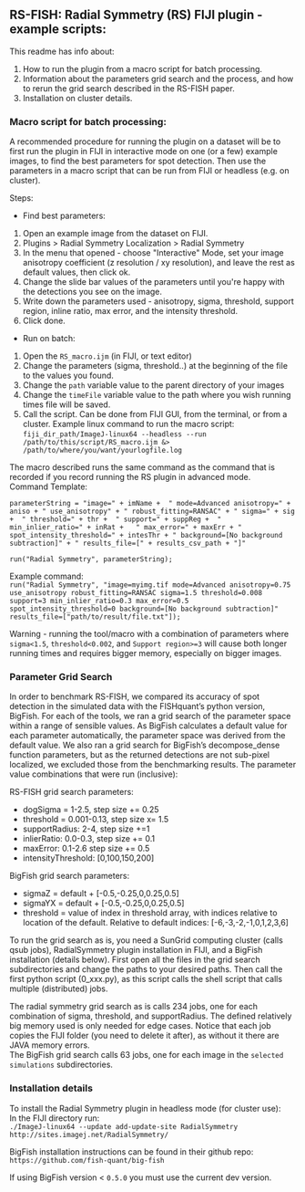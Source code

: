 ## RS-FISH: Radial Symmetry (RS) FIJI plugin - example scripts:

This readme has info about:  
1. How to run the plugin from a macro script for batch processing.
2. Information about the parameters grid search and the process, and how to rerun the grid search described in the RS-FISH paper. 
3. Installation on cluster details.

### Macro script for batch processing:

A recommended procedure for running the plugin on a dataset will be to first run the plugin in FIJI in interactive mode on one (or a few) example images, to find the best parameters for spot detection. Then use the parameters in a macro script that can be run from FIJI or headless (e.g. on cluster).  

Steps:  
* Find best parameters:
1. Open an example image from the dataset on FIJI.
2. Plugins > Radial Symmetry Localization > Radial Symmetry
3. In the menu that opened - choose "Interactive" Mode, set your image anisotropy coefficient (z resolution / xy resolution), and leave the rest as default values, then click ok.
4. Change the slide bar values of the parameters until you're happy with the detections you see on the image.
5. Write down the parameters used - anisotropy, sigma, threshold, support region, inline ratio, max error, and the intensity threshold.
6. Click done.
* Run on batch:
1. Open the `RS_macro.ijm` (in FIJI, or text editor) 
2. Change the parameters (sigma, threshold..) at the beginning of the file to the values you found.
3. Change the `path` variable value to the parent directory of your images
4. Change the `timeFile` variable value to the path where you wish running times file will be saved.
5. Call the script. Can be done from FIJI GUI, from the terminal, or from a cluster. Example linux command to run the macro script:  
`fiji_dir_path/ImageJ-linux64 --headless --run /path/to/this/script/RS_macro.ijm &> /path/to/where/you/want/yourlogfile.log`  

The macro described runs the same command as the command that is recorded if you record running the RS plugin in advanced mode.  
Command Template:

`parameterString = "image=" + imName + 
	" mode=Advanced anisotropy=" + aniso + " use_anisotropy" +
	" robust_fitting=RANSAC" +
	" sigma=" + sig + 
	" threshold=" + thr + 
	" support=" + suppReg + 
	" min_inlier_ratio=" + inRat +  
	" max_error=" + maxErr +
	" spot_intensity_threshold=" + intesThr +
	" background=[No background subtraction]" +
	" results_file=[" + results_csv_path + "]"`
	
`run("Radial Symmetry", parameterString);`  
	
Example command:  
`run("Radial Symmetry", "image=myimg.tif mode=Advanced anisotropy=0.75 use_anisotropy robust_fitting=RANSAC sigma=1.5 threshold=0.008 support=3 min_inlier_ratio=0.3 max_error=0.5 spot_intensity_threshold=0 background=[No background subtraction]" results_file=["path/to/result/file.txt"]);`  

Warning - running the tool/macro with a combination of parameters where `sigma<1.5`, `threshold<0.002`, and `Support region>=3` will cause both longer running times and requires bigger memory, especially on bigger images.

### Parameter Grid Search

In order to benchmark RS-FISH, we compared its accuracy of spot detection in the simulated data with the FISHquant’s python version, BigFish. For each of the tools, we ran a grid search of the parameter space within a range of sensible values. As BigFish calculates a default value for each parameter automatically, the parameter space was derived from the default value. We also ran a grid search for BigFish’s decompose_dense function parameters, but as the returned detections are not sub-pixel localized, we excluded those from the benchmarking results. The parameter value combinations that were run (inclusive):

RS-FISH grid search parameters:
* dogSigma = 1-2.5, step size += 0.25
* threshold = 0.001-0.13, step size x= 1.5
* supportRadius: 2-4, step size +=1
* inlierRatio: 0.0-0.3, step size += 0.1
* maxError: 0.1-2.6 step size += 0.5
* intensityThreshold: [0,100,150,200]

BigFish grid search parameters:
* sigmaZ = default + [-0.5,-0.25,0,0.25,0.5]
* sigmaYX = default + [-0.5,-0.25,0,0.25,0.5]
* threshold = value of index in threshold array, with indices relative to location of the default. Relative to default indices: [-6,-3,-2,-1,0,1,2,3,6]

To run the grid search as is, you need a SunGrid computing cluster (calls qsub jobs), RadialSymmetry plugin installation in FIJI, and a BigFish installation (details below). First open all the files in the grid search subdirectories and change the paths to your desired paths. Then call the first python script (0_xxx.py), as this script calls the shell script that calls multiple (distributed) jobs.  

The radial symmetry grid search as is calls 234 jobs, one for each combination of sigma, threshold, and supportRadius. The defined relatively big memory used is only needed for edge cases. Notice that each job copies the FIJI folder (you need to delete it after), as without it there are JAVA memory errors.    
The BigFish grid search calls 63 jobs, one for each image in the `selected simulations` subdirectories.


### Installation details

To install the Radial Symmetry plugin in headless mode (for cluster use):  
In the FIJI directory run:  
`./ImageJ-linux64 --update add-update-site RadialSymmetry http://sites.imagej.net/RadialSymmetry/`  

BigFish installation instructions can be found in their github repo:  
`https://github.com/fish-quant/big-fish`

If using BigFish version < `0.5.0` you must use the current dev version.  






